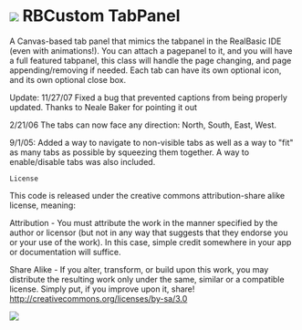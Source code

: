 # ![](https://raw.github.com/alexrestrepo/RBComposer/master/class.png) RBCustom TabPanel

A Canvas-based tab panel that mimics the tabpanel in the RealBasic IDE (even with animations!).
You can attach a pagepanel to it, and you will have a full featured tabpanel, this class will handle the page changing, and page appending/removing if needed.
Each tab can have its own optional icon, and its own optional close box.

Update:
11/27/07 Fixed a bug that prevented captions from being properly updated.
Thanks to Neale Baker for pointing it out

2/21/06 The tabs can now face any direction: North, South, East, West.

9/1/05: Added a way to navigate to non-visible tabs as well as a way to "fit" as many tabs as possible by squeezing them together. A way to enable/disable tabs was also included.

`License`

This code is released under the creative commons attribution-share alike license, meaning:

Attribution - You must attribute the work in the manner specified by the author or licensor 
(but not in any way that suggests that they endorse you or your use of the work).
In this case, simple credit somewhere in your app or documentation will suffice.

Share Alike - If you alter, transform, or build upon this work, you may distribute the resulting
work only under the same, similar or a compatible license.
Simply put, if you improve upon it, share!
http://creativecommons.org/licenses/by-sa/3.0

![](https://raw.github.com/alexrestrepo/RBCustomTabPanel/master/screen.png)